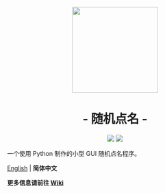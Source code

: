 <p align="center">
<img src="https://ren-yc.github.io/assets/ClassTools/RRC_big.png" width="200">
</p>

<h1 align="center">- 随机点名 -</h1>

<p align="center">
<img src="https://img.shields.io/github/v/release/class-tools/RandomRollCall.svg?logo=iCloud">
<img src="https://img.shields.io/badge/support-Windows-blue?logo=Windows">
</p>

一个使用 Python 制作的小型 GUI 随机点名程序。

[English](./README.md) | **简体中文**

**更多信息请前往 [Wiki](https://github.com/ren-yc/RandomRollCall/wiki)**